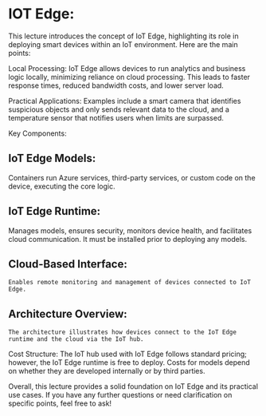# IOT Edge:

This lecture introduces the concept of IoT Edge, highlighting its role in deploying smart devices within an IoT environment. Here are the main points:

Local Processing: IoT Edge allows devices to run analytics and business logic locally, minimizing reliance on cloud processing. This leads to faster response times, reduced bandwidth costs, and lower server load.

Practical Applications: Examples include a smart camera that identifies suspicious objects and only sends relevant data to the cloud, and a temperature sensor that notifies users when limits are surpassed.

Key Components:

## IoT Edge Models:
  Containers run Azure services, third-party services, or custom code on the device, executing the core logic.
##  IoT Edge Runtime: 
  Manages models, ensures security, monitors device health, and facilitates cloud communication. It must be installed prior to deploying any models.
## Cloud-Based Interface:
    Enables remote monitoring and management of devices connected to IoT Edge.
## Architecture Overview: 
    The architecture illustrates how devices connect to the IoT Edge runtime and the cloud via the IoT hub.

Cost Structure: The IoT hub used with IoT Edge follows standard pricing; however, the IoT Edge runtime is free to deploy. Costs for models depend on whether they are developed internally or by third parties.

Overall, this lecture provides a solid foundation on IoT Edge and its practical use cases. If you have any further questions or need clarification on specific points, feel free to ask!
